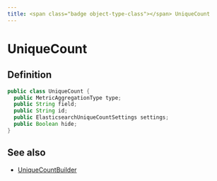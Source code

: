 ```yaml
---
title: <span class="badge object-type-class"></span> UniqueCount
---
```

# <span class="badge object-type-class"></span> UniqueCount

## Definition

```java
public class UniqueCount {
  public MetricAggregationType type;
  public String field;
  public String id;
  public ElasticsearchUniqueCountSettings settings;
  public Boolean hide;
}
```
## See also

 * <span class="badge builder"></span> [UniqueCountBuilder](./builder-UniqueCountBuilder.md)
